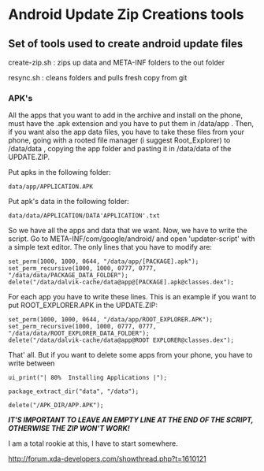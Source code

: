 # Android Update Zip Creations tools

## Set of tools used to create android update files

create-zip.sh     :  zips up data and META-INF folders to the out folder

resync.sh         :  cleans folders and pulls fresh copy from git

### APK's

All the apps that you want to add in the archive and install on the phone, must have the .apk 
extension and you have to put them in /data/app . Then, if you want also the app data files, 
you have to take these files from your phone, going with a rooted file manager (i suggest 
Root_Explorer) to /data/data , copying the app folder and pasting it in /data/data of the UPDATE.ZIP.

Put apks in the following folder:
   
    data/app/APPLICATION.APK
    
Put apk's data in the following folder:

    data/data/APPLICATION/DATA'APPLICATION'.txt

So we have all the apps and data that we want. Now, we have to write the script.
Go to META-INF/com/google/android/ and open 'updater-script' with a simple text editor.
The only lines that you have to modify are: 

    set_perm(1000, 1000, 0644, "/data/app/[PACKAGE].apk");
    set_perm_recursive(1000, 1000, 0777, 0777, "/data/data/PACKAGE_DATA_FOLDER");
    delete("/data/dalvik-cache/data@app@[PACKAGE].apk@classes.dex");

For each app you have to write these lines. This is an example if you want to put 
ROOT_EXPLORER.APK in the UPDATE.ZIP:

    set_perm(1000, 1000, 0644, "/data/app/ROOT_EXPLORER.APK");
    set_perm_recursive(1000, 1000, 0777, 0777, "/data/data/ROOT_EXPLORER_DATA_FOLDER");
    delete("/data/dalvik-cache/data@app@ROOT EXPLORER@classes.dex");

That' all. But if you want to delete some apps from your phone, you have to write between

    ui_print("| 80%  Installing Applications |");
    
    package_extract_dir("data", "/data");
    
    delete("/APK_DIR/APP.APK");
    
**_IT'S IMPORTANT TO LEAVE AN EMPTY LINE AT THE END OF THE SCRIPT, OTHERWISE THE ZIP WON'T WORK!_**



I am a total rookie at this, I have to start somewhere.

http://forum.xda-developers.com/showthread.php?t=1610121